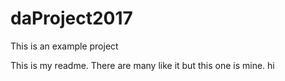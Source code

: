 # daProject2017
This is an example project

This is my readme. There are many like it but this one is mine. 
hi
